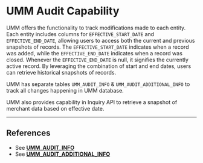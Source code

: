 # UMM Audit Capability

UMM offers the functionality to track modifications made to each entity. Each entity includes columns for `EFFECTIVE_START_DATE` and `EFFECTIVE_END_DATE`, allowing users to access both the current and previous snapshots of records. The `EFFECTIVE_START_DATE` indicates when a record was added, while the `EFFECTIVE_END_DATE` indicates when a record was closed. Whenever the `EFFECTIVE_END_DATE` is null, it signifies the currently active record. By leveraging the combination of start and end dates, users can retrieve historical snapshots of records.

UMM has separate tables `UMM_AUDIT_INFO` & `UMM_AUDIT_ADDITIONAL_INFO` to track all changes happening in UMM database.

UMM also provides capability in Inquiry API to retrieve a snapshot of merchant data based on effective date.

---

## References

* See [**UMM_AUDIT_INFO**](?path=docs/specification/merchant/audit/umm-audit-info.md)
* See [**UMM_AUDIT_ADDITIONAL_INFO**](?path=docs/specification/merchant/audit/umm-audit-additional-info.md)
